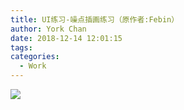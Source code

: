 ```yaml
---
title: UI练习-噪点插画练习（原作者:Febin）
author: York Chan
date: 2018-12-14 12:01:15
tags:
categories: 
  - Work
---
```



![](http://image.psdpi.com/image/Landscape.jpg)

